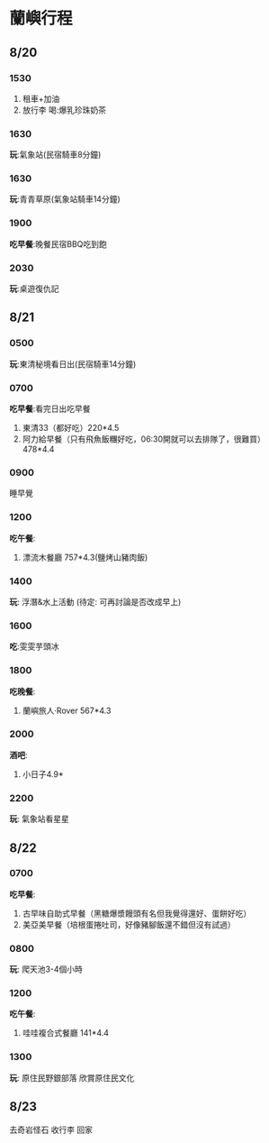 # 蘭嶼行程

## 8/20
### 1530
1. 租車+加油
2. 放行李
喝:爆乳珍珠奶茶

### 1630
**玩**:氣象站(民宿騎車8分鐘)

### 1630
**玩**:青青草原(氣象站騎車14分鐘)

### 1900
**吃早餐**:晚餐民宿BBQ吃到飽

### 2030
**玩**:桌遊復仇記



## 8/21
### 0500
**玩**:東清秘境看日出(民宿騎車14分鐘)

### 0700
**吃早餐**:看完日出吃早餐
1. 東清33（都好吃）220*4.5
2. 阿力給早餐（只有飛魚飯糰好吃，06:30開就可以去排隊了，很難買）478*4.4

### 0900
睡早覺

### 1200
**吃午餐**:
1. 漂流木餐廳 757*4.3(鹽烤山豬肉飯)


### 1400
**玩**: 浮潛&水上活動
(待定: 可再討論是否改成早上)

### 1600
**吃**:雯雯芋頭冰


### 1800
**吃晚餐**:
1. 蘭嶼旅人·Rover 567*4.3


### 2000
**酒吧**:
1. 小日子4.9*

### 2200
**玩**: 氣象站看星星




## 8/22

### 0700
**吃早餐**: 
1. 古早味自助式早餐（黑糖爆漿饅頭有名但我覺得還好、蛋餅好吃）
2. 美亞美早餐（培根蛋捲吐司，好像豬腳飯還不錯但沒有試過）


### 0800
**玩**: 爬天池3-4個小時

### 1200
**吃午餐**: 
1. 哇哇複合式餐廳 141*4.4

### 1300
**玩**: 原住民野銀部落 欣賞原住民文化



## 8/23
去奇岩怪石
收行李
回家

